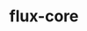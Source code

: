 ---
title: "flux-core"
layout: cache
categories: [package, develop-2023-12-17]
meta: {"versions": ["0.57.0"], "compilers": ["cce@=15.0.1", "gcc@=11.4.0", "gcc@=7.3.1", "gcc@=7.5.0", "gcc@=9.4.0", "oneapi@=2023.2.0"], "oss": ["amzn2", "rhel8", "ubuntu18.04", "ubuntu20.04"], "platforms": ["linux"], "targets": ["aarch64", "neoverse_n1", "neoverse_v1", "ppc64le", "x86_64_v3", "zen4"], "stacks": ["aws-isc", "aws-isc-aarch64", "e4s", "e4s-cray-rhel", "e4s-neoverse_v1", "e4s-oneapi", "e4s-power", "radiuss", "root"], "num_specs": 16, "num_specs_by_stack": {"aws-isc-aarch64": 2, "root": 16, "aws-isc": 1, "e4s-cray-rhel": 1, "radiuss": 1, "e4s-neoverse_v1": 3, "e4s-power": 3, "e4s": 3, "e4s-oneapi": 2}}
spec_details: [{"hash": "vzhodxz3wdhgakwmbpqpapsv757t7ydj", "compiler": "gcc@=7.3.1", "versions": ["0.57.0"], "os": "amzn2", "platform": "linux", "target": "aarch64", "variants": ["build_system=autotools", "~cuda", "~docs", "~security"], "stacks": ["aws-isc-aarch64", "root"], "size": "-", "tarball": "https://binaries.spack.io/releases/develop-2023-12-17/build_cache/linux-amzn2-aarch64/gcc-7.3.1/flux-core-0.57.0/linux-amzn2-aarch64-gcc-7.3.1-flux-core-0.57.0-vzhodxz3wdhgakwmbpqpapsv757t7ydj.spack"}, {"hash": "ua6bcmien75iqu2cf36dco36bu2yu3dk", "compiler": "gcc@=7.3.1", "versions": ["0.57.0"], "os": "amzn2", "platform": "linux", "target": "neoverse_n1", "variants": ["build_system=autotools", "~cuda", "~docs", "~security"], "stacks": ["aws-isc-aarch64", "root"], "size": "-", "tarball": "https://binaries.spack.io/releases/develop-2023-12-17/build_cache/linux-amzn2-neoverse_n1/gcc-7.3.1/flux-core-0.57.0/linux-amzn2-neoverse_n1-gcc-7.3.1-flux-core-0.57.0-ua6bcmien75iqu2cf36dco36bu2yu3dk.spack"}, {"hash": "fl27uiwb7shj7kvhmbhqqcgr6pxtt7lu", "compiler": "gcc@=7.3.1", "versions": ["0.57.0"], "os": "amzn2", "platform": "linux", "target": "x86_64_v3", "variants": ["build_system=autotools", "~cuda", "~docs", "~security"], "stacks": ["root", "aws-isc"], "size": "-", "tarball": "https://binaries.spack.io/releases/develop-2023-12-17/build_cache/linux-amzn2-x86_64_v3/gcc-7.3.1/flux-core-0.57.0/linux-amzn2-x86_64_v3-gcc-7.3.1-flux-core-0.57.0-fl27uiwb7shj7kvhmbhqqcgr6pxtt7lu.spack"}, {"hash": "faghmpudazi3fneqjjhkp6xzdnzbqc3m", "compiler": "cce@=15.0.1", "versions": ["0.57.0"], "os": "rhel8", "platform": "linux", "target": "zen4", "variants": ["build_system=autotools", "~cuda", "~docs", "~security"], "stacks": ["e4s-cray-rhel", "root"], "size": "-", "tarball": "https://binaries.spack.io/releases/develop-2023-12-17/build_cache/linux-rhel8-zen4/cce-15.0.1/flux-core-0.57.0/linux-rhel8-zen4-cce-15.0.1-flux-core-0.57.0-faghmpudazi3fneqjjhkp6xzdnzbqc3m.spack"}, {"hash": "ilxtmbl4smcvnmsupyq2nl33zr3hvdws", "compiler": "gcc@=7.5.0", "versions": ["0.57.0"], "os": "ubuntu18.04", "platform": "linux", "target": "x86_64_v3", "variants": ["build_system=autotools", "~cuda", "~docs", "~security"], "stacks": ["radiuss", "root"], "size": "-", "tarball": "https://binaries.spack.io/releases/develop-2023-12-17/build_cache/linux-ubuntu18.04-x86_64_v3/gcc-7.5.0/flux-core-0.57.0/linux-ubuntu18.04-x86_64_v3-gcc-7.5.0-flux-core-0.57.0-ilxtmbl4smcvnmsupyq2nl33zr3hvdws.spack"}, {"hash": "pm4iyqeovtlh3u737tlsly4aehdhkydg", "compiler": "gcc@=11.4.0", "versions": ["0.57.0"], "os": "ubuntu20.04", "platform": "linux", "target": "neoverse_v1", "variants": ["build_system=autotools", "~cuda", "~docs", "~security"], "stacks": ["root", "e4s-neoverse_v1"], "size": "-", "tarball": "https://binaries.spack.io/releases/develop-2023-12-17/build_cache/linux-ubuntu20.04-neoverse_v1/gcc-11.4.0/flux-core-0.57.0/linux-ubuntu20.04-neoverse_v1-gcc-11.4.0-flux-core-0.57.0-pm4iyqeovtlh3u737tlsly4aehdhkydg.spack"}, {"hash": "n4p6izfywucjln4frg3xr722on3dmclq", "compiler": "gcc@=11.4.0", "versions": ["0.57.0"], "os": "ubuntu20.04", "platform": "linux", "target": "neoverse_v1", "variants": ["build_system=autotools", "+cuda", "~docs", "~security"], "stacks": ["root", "e4s-neoverse_v1"], "size": "-", "tarball": "https://binaries.spack.io/releases/develop-2023-12-17/build_cache/linux-ubuntu20.04-neoverse_v1/gcc-11.4.0/flux-core-0.57.0/linux-ubuntu20.04-neoverse_v1-gcc-11.4.0-flux-core-0.57.0-n4p6izfywucjln4frg3xr722on3dmclq.spack"}, {"hash": "xiqd7pnndfnprbtv3x2kc2oxenkyfhdh", "compiler": "gcc@=11.4.0", "versions": ["0.57.0"], "os": "ubuntu20.04", "platform": "linux", "target": "neoverse_v1", "variants": ["build_system=autotools", "~cuda", "~docs", "~security"], "stacks": ["root", "e4s-neoverse_v1"], "size": "-", "tarball": "https://binaries.spack.io/releases/develop-2023-12-17/build_cache/linux-ubuntu20.04-neoverse_v1/gcc-11.4.0/flux-core-0.57.0/linux-ubuntu20.04-neoverse_v1-gcc-11.4.0-flux-core-0.57.0-xiqd7pnndfnprbtv3x2kc2oxenkyfhdh.spack"}, {"hash": "g4pyiqtvuu2npegmjt6hwcengjw7cuo4", "compiler": "gcc@=9.4.0", "versions": ["0.57.0"], "os": "ubuntu20.04", "platform": "linux", "target": "ppc64le", "variants": ["build_system=autotools", "~cuda", "~docs", "~security"], "stacks": ["e4s-power", "root"], "size": "-", "tarball": "https://binaries.spack.io/releases/develop-2023-12-17/build_cache/linux-ubuntu20.04-ppc64le/gcc-9.4.0/flux-core-0.57.0/linux-ubuntu20.04-ppc64le-gcc-9.4.0-flux-core-0.57.0-g4pyiqtvuu2npegmjt6hwcengjw7cuo4.spack"}, {"hash": "2kolp2ntmtyw4q2gpmuoxkpnvfikly7k", "compiler": "gcc@=9.4.0", "versions": ["0.57.0"], "os": "ubuntu20.04", "platform": "linux", "target": "ppc64le", "variants": ["build_system=autotools", "+cuda", "~docs", "~security"], "stacks": ["e4s-power", "root"], "size": "-", "tarball": "https://binaries.spack.io/releases/develop-2023-12-17/build_cache/linux-ubuntu20.04-ppc64le/gcc-9.4.0/flux-core-0.57.0/linux-ubuntu20.04-ppc64le-gcc-9.4.0-flux-core-0.57.0-2kolp2ntmtyw4q2gpmuoxkpnvfikly7k.spack"}, {"hash": "6l6nnv3xrmunxkrxqxgx7bute536h476", "compiler": "gcc@=9.4.0", "versions": ["0.57.0"], "os": "ubuntu20.04", "platform": "linux", "target": "ppc64le", "variants": ["build_system=autotools", "~cuda", "~docs", "~security"], "stacks": ["e4s-power", "root"], "size": "-", "tarball": "https://binaries.spack.io/releases/develop-2023-12-17/build_cache/linux-ubuntu20.04-ppc64le/gcc-9.4.0/flux-core-0.57.0/linux-ubuntu20.04-ppc64le-gcc-9.4.0-flux-core-0.57.0-6l6nnv3xrmunxkrxqxgx7bute536h476.spack"}, {"hash": "w74k7w7hzgkm2sm3ye7vi4bsbtcd4o4e", "compiler": "gcc@=11.4.0", "versions": ["0.57.0"], "os": "ubuntu20.04", "platform": "linux", "target": "x86_64_v3", "variants": ["build_system=autotools", "~cuda", "~docs", "~security"], "stacks": ["root", "e4s"], "size": "-", "tarball": "https://binaries.spack.io/releases/develop-2023-12-17/build_cache/linux-ubuntu20.04-x86_64_v3/gcc-11.4.0/flux-core-0.57.0/linux-ubuntu20.04-x86_64_v3-gcc-11.4.0-flux-core-0.57.0-w74k7w7hzgkm2sm3ye7vi4bsbtcd4o4e.spack"}, {"hash": "cthqck7jfzgkzskmjkcred7guzjndxpg", "compiler": "gcc@=11.4.0", "versions": ["0.57.0"], "os": "ubuntu20.04", "platform": "linux", "target": "x86_64_v3", "variants": ["build_system=autotools", "+cuda", "~docs", "~security"], "stacks": ["root", "e4s"], "size": "-", "tarball": "https://binaries.spack.io/releases/develop-2023-12-17/build_cache/linux-ubuntu20.04-x86_64_v3/gcc-11.4.0/flux-core-0.57.0/linux-ubuntu20.04-x86_64_v3-gcc-11.4.0-flux-core-0.57.0-cthqck7jfzgkzskmjkcred7guzjndxpg.spack"}, {"hash": "zifqmfzugndld342f76attwpqmjjzesi", "compiler": "gcc@=11.4.0", "versions": ["0.57.0"], "os": "ubuntu20.04", "platform": "linux", "target": "x86_64_v3", "variants": ["build_system=autotools", "~cuda", "~docs", "~security"], "stacks": ["root", "e4s"], "size": "-", "tarball": "https://binaries.spack.io/releases/develop-2023-12-17/build_cache/linux-ubuntu20.04-x86_64_v3/gcc-11.4.0/flux-core-0.57.0/linux-ubuntu20.04-x86_64_v3-gcc-11.4.0-flux-core-0.57.0-zifqmfzugndld342f76attwpqmjjzesi.spack"}, {"hash": "v6524pmwt3gih4agwyjvkn4pz6yaoujy", "compiler": "oneapi@=2023.2.0", "versions": ["0.57.0"], "os": "ubuntu20.04", "platform": "linux", "target": "x86_64_v3", "variants": ["build_system=autotools", "~cuda", "~docs", "~security"], "stacks": ["e4s-oneapi", "root"], "size": "-", "tarball": "https://binaries.spack.io/releases/develop-2023-12-17/build_cache/linux-ubuntu20.04-x86_64_v3/oneapi-2023.2.0/flux-core-0.57.0/linux-ubuntu20.04-x86_64_v3-oneapi-2023.2.0-flux-core-0.57.0-v6524pmwt3gih4agwyjvkn4pz6yaoujy.spack"}, {"hash": "4k57ycd5gkwhrnpzwfw3f26rfxkjxt2d", "compiler": "oneapi@=2023.2.0", "versions": ["0.57.0"], "os": "ubuntu20.04", "platform": "linux", "target": "x86_64_v3", "variants": ["build_system=autotools", "~cuda", "~docs", "~security"], "stacks": ["e4s-oneapi", "root"], "size": "-", "tarball": "https://binaries.spack.io/releases/develop-2023-12-17/build_cache/linux-ubuntu20.04-x86_64_v3/oneapi-2023.2.0/flux-core-0.57.0/linux-ubuntu20.04-x86_64_v3-oneapi-2023.2.0-flux-core-0.57.0-4k57ycd5gkwhrnpzwfw3f26rfxkjxt2d.spack"}]
---